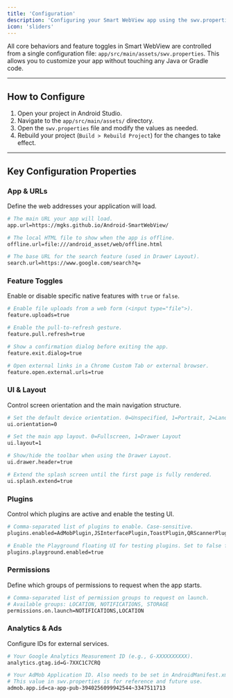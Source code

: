 ```yaml
---
title: 'Configuration'
description: 'Configuring your Smart WebView app using the swv.properties file.'
icon: 'sliders'
---
```


All core behaviors and feature toggles in Smart WebView are controlled from a single configuration file: `app/src/main/assets/swv.properties`. This allows you to customize your app without touching any Java or Gradle code.

---

## How to Configure

1.  Open your project in Android Studio.
2.  Navigate to the `app/src/main/assets/` directory.
3.  Open the `swv.properties` file and modify the values as needed.
4.  Rebuild your project (`Build > Rebuild Project`) for the changes to take effect.

---

## Key Configuration Properties

### App & URLs
Define the web addresses your application will load.
```bash
# The main URL your app will load.
app.url=https://mgks.github.io/Android-SmartWebView/

# The local HTML file to show when the app is offline.
offline.url=file:///android_asset/web/offline.html

# The base URL for the search feature (used in Drawer Layout).
search.url=https://www.google.com/search?q=
```

### Feature Toggles
Enable or disable specific native features with `true` or `false`.
```bash
# Enable file uploads from a web form (<input type="file">).
feature.uploads=true

# Enable the pull-to-refresh gesture.
feature.pull.refresh=true

# Show a confirmation dialog before exiting the app.
feature.exit.dialog=true

# Open external links in a Chrome Custom Tab or external browser.
feature.open.external.urls=true
```

### UI & Layout
Control screen orientation and the main navigation structure.
```bash
# Set the default device orientation. 0=Unspecified, 1=Portrait, 2=Landscape
ui.orientation=0

# Set the main app layout. 0=Fullscreen, 1=Drawer Layout
ui.layout=1

# Show/hide the toolbar when using the Drawer Layout.
ui.drawer.header=true

# Extend the splash screen until the first page is fully rendered.
ui.splash.extend=true
```

### Plugins
Control which plugins are active and enable the testing UI.
```bash
# Comma-separated list of plugins to enable. Case-sensitive.
plugins.enabled=AdMobPlugin,JSInterfacePlugin,ToastPlugin,QRScannerPlugin,BiometricPlugin,ImageCompressionPlugin

# Enable the Playground floating UI for testing plugins. Set to false for production.
plugins.playground.enabled=true
```

### Permissions
Define which groups of permissions to request when the app starts.
```bash
# Comma-separated list of permission groups to request on launch.
# Available groups: LOCATION, NOTIFICATIONS, STORAGE
permissions.on.launch=NOTIFICATIONS,LOCATION
```

### Analytics & Ads
Configure IDs for external services.
```bash
# Your Google Analytics Measurement ID (e.g., G-XXXXXXXXXX).
analytics.gtag.id=G-7XXC1C7CRQ

# Your AdMob Application ID. Also needs to be set in AndroidManifest.xml.
# This value in swv.properties is for reference and future use.
admob.app.id=ca-app-pub-3940256099942544~3347511713
```
